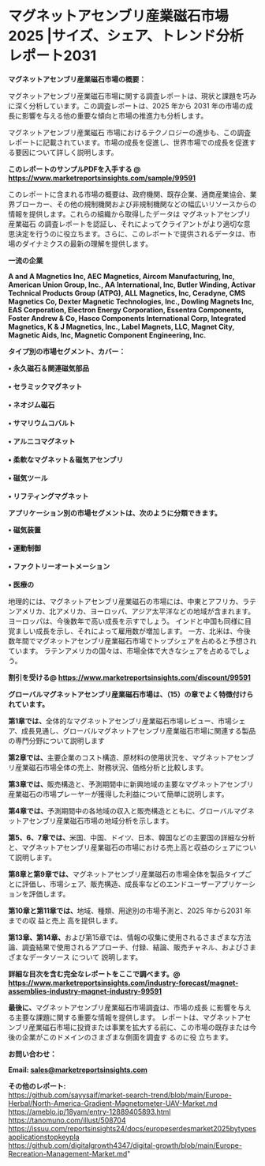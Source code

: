 # マグネットアセンブリ産業磁石市場2025 |サイズ、シェア、トレンド分析レポート2031

<strong><b>マグネットアセンブリ産業磁石市場の概要：</b></strong>

マグネットアセンブリ産業磁石市場に関する調査レポートは、現状と課題を巧みに深く分析しています。この調査レポートは、2025 年から 2031 年の市場の成長に影響を与える他の重要な傾向と市場の推進力も分析します。

マグネットアセンブリ産業磁石 市場におけるテクノロジーの進歩も、この調査レポートに記載されています。市場の成長を促進し、世界市場での成長を促進する要因について詳しく説明します。

<strong>このレポートのサンプルPDFを入手する @ <a href=https://www.marketreportsinsights.com/sample/99591>https://www.marketreportsinsights.com/sample/99591</a></strong>

このレポートに含まれる市場の概要は、政府機関、既存企業、通商産業協会、業界ブローカー、その他の規制機関および非規制機関などの幅広いリソースからの情報を提供します。これらの組織から取得したデータは マグネットアセンブリ産業磁石 の調査レポートを認証し、それによってクライアントがより適切な意思決定を行うのに役立ちます。さらに、このレポートで提供されるデータは、市場のダイナミクスの最新の理解を提供します。

<strong>一流の企業</strong>

<strong><b>A and A Magnetics Inc, AEC Magnetics, Aircom Manufacturing, Inc, American Union Group, Inc., AA International, Inc, Butler Winding, Activar Technical Products Group (ATPG), ALL Magnetics, Inc, Ceradyne, CMS Magnetics Co, Dexter Magnetic Technologies, Inc., Dowling Magnets Inc, EAS Corporation, Electron Energy Corporation, Essentra Components, Foster Andrew & Co, Hasco Components International Corp, Integrated Magnetics, K & J Magnetics, Inc., Label Magnets, LLC, Magnet City, Magnetic Aids, Inc, Magnetic Component Engineering, Inc.</b></strong>

<strong><b>タイプ別の市場セグメント、カバー：</b></strong>

<strong>• 永久磁石＆関連磁気部品<br><br>• セラミックマグネット<br><br>• ネオジム磁石<br><br>• サマリウムコバルト<br><br>• アルニコマグネット<br><br>• 柔軟なマグネット＆磁気アセンブリ<br><br>• 磁気ツール<br><br>• リフティングマグネット</strong>

<strong><b>アプリケーション別の市場セグメントは、次のように分類できます。</b></strong>

<strong>• 磁気装置<br><br>• 運動制御<br><br>• ファクトリーオートメーション<br><br>• 医療の</strong>

 地理的には、マグネットアセンブリ産業磁石の市場には、中東とアフリカ、ラテンアメリカ、北アメリカ、ヨーロッパ、アジア太平洋などの地域が含まれます。 ヨーロッパは、今後数年で高い成長を示すでしょう。 インドと中国も同様に目覚ましい成長を示し、それによって雇用数が増加します。 一方、北米は、今後数年間でマグネットアセンブリ産業磁石市場でトップシェアを占めると予想されています。 ラテンアメリカの国々は、市場全体で大きなシェアを占めるでしょう。

<strong>割引を受ける@ <a href=https://www.marketreportsinsights.com/discount/99591>https://www.marketreportsinsights.com/discount/99591</a></strong>

<strong><b>グローバルマグネットアセンブリ産業磁石市場は、（15）の章でよく特徴付けられています。</b></strong>

<strong><b>第</b></strong><strong><b>1章では、</b></strong>全体的なマグネットアセンブリ産業磁石市場レビュー、市場シェア、成長見通し、グローバルマグネットアセンブリ産業磁石市場に関連する製品の専門分野について説明します

<strong><b>第2章では、</b></strong>主要企業のコスト構造、原材料の使用状況を、マグネットアセンブリ産業磁石市場全体の売上、財務状況、価格分析と比較します。

<strong><b>第3章では、</b></strong>販売構造と、予測期間中に新興地域の主要なマグネットアセンブリ産業磁石の市場プレーヤーが獲得した利益について簡単に説明します。

<strong><b>第4章では、</b></strong>予測期間中の各地域の収入と販売構造とともに、グローバルマグネットアセンブリ産業磁石市場の地域分析を示します。

<strong><b>第5、6、7章では、</b></strong>米国、中国、ドイツ、日本、韓国などの主要国の詳細な分析と、マグネットアセンブリ産業磁石の市場における売上高と収益のシェアについて説明します。

<strong><b>第8章と第9章では、</b></strong>マグネットアセンブリ産業磁石の市場全体を製品タイプごとに評価し、市場シェア、販売構造、成長率などのエンドユーザーアプリケーションを評価します。

<strong><b>第10章と第11章では、</b></strong>地域、種類、用途別の市場予測と、2025 年から2031 年までの収 益と売上 高を提供します。

<strong><b>第13章、第14章、</b></strong>および第15章では、情報の収集に使用されるさまざまな方法論、調査結果で使用されるアプローチ、付録、結論、販売チャネル、およびさまざまなデータソース について 説明します。

<strong>詳細な目次を含む完全なレポートをここで調べます。@ <a href=https://www.marketreportsinsights.com/industry-forecast/magnet-assemblies-industry-magnet-industry-99591>https://www.marketreportsinsights.com/industry-forecast/magnet-assemblies-industry-magnet-industry-99591</a></strong>

<strong><b>最後に、</b></strong>マグネットアセンブリ産業磁石市場調査は、市場の成長 に影響を</a>与える主要な課題に関する重要な情報を提供します。 レポートは、マグネットアセンブリ産業磁石市場に投資または事業を拡大する前に、この市場の既存または今後の企業がこのドメインのさまざまな側面を調査す るのに役 立ちます。

<strong><b>お問い合わせ：</b></strong>

<strong>Email: </strong><a href=mailto:sales@marketreportsinsights.com><strong>sales@marketreportsinsights.com</strong></a>

<strong>その他のレポート:</strong>
<br>
<a href=https://github.com/sayysaif/market-search-trend/blob/main/Europe-Herbal/North-America-Gradient-Magnetometer-UAV-Market.md>https://github.com/sayysaif/market-search-trend/blob/main/Europe-Herbal/North-America-Gradient-Magnetometer-UAV-Market.md</a>
<br>
<a href=https://ameblo.jp/18yam/entry-12889405893.html>https://ameblo.jp/18yam/entry-12889405893.html</a>
<br>
<a href=https://tanomuno.com/illust/508704>https://tanomuno.com/illust/508704</a>
<br>
<a href=https://issuu.com/reportsinsights24/docs/europeserdesmarket2025bytypesapplicationstopkeypla>https://issuu.com/reportsinsights24/docs/europeserdesmarket2025bytypesapplicationstopkeypla</a>
<br>
<a href=https://github.com/digitalgrowth4347/digital-growth/blob/main/Europe-Recreation-Management-Market.md>https://github.com/digitalgrowth4347/digital-growth/blob/main/Europe-Recreation-Management-Market.md</a>"
